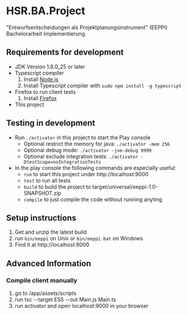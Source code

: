 HSR.BA.Project
==============

"Entwurfsentscheidungen als Projektplanungsinstrument" (EEPPI) Bachelorarbeit Implementierung


Requirements for development
----------------------------

* JDK Version 1.8.0_25 or later
* Typescript compiler
  1. Install [Node.js](http://nodejs.org/)
  2. Install Typescript compiler with `sudo npm install -g typescript`
* Firefox to run client tests
  1. Install [Firefox](https://www.mozilla.org/)
* This project


Testing in development
----------------------

* Run `./activator` in this project to start the Play console
  * Optional restrict the memory for java: `./activator -mem 256`
  * Optional debug mode: `./activator -jvm-debug 9999`
  * Optional exclude integration tests: `./activator -DtestScope=noIntegrationTests`
* In the play console the following commands are especially useful:
  * `run` to start this project under http://localhost:9000
  * `test` to run all tests
  * `build` to build the project to target/universal/eeppi-1.0-SNAPSHOT.zip
  * `compile` to just compile the code without running anyting


Setup instructions
------------------
1. Get and unzip the latest build
2. run `bin/eeppi` on Unix or `bin/eeppi.bat` on Windows
3. Find it at http://localhost:9000


Advanced Information
--------------------

### Compile client manually

1. go to /app/assets/scripts
2. run tsc --target ES5 --out Main.js Main.ts
3. run activator and open localhost:9000 in your browser
